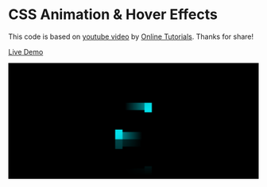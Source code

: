 # CSS Animation & Hover Effects

This code is based on [youtube video](https://www.youtube.com/watch?v=qXj-KdVtPRA) by [Online Tutorials](https://www.youtube.com/channel/UCbwXnUipZsLfUckBPsC7Jog). Thanks for share!

[Live Demo](https://yangshun.win/Learn-To-Use/Front-End/CSS-Effect/2020/04/11HoverEffects/index.html)

![](effect.png)
